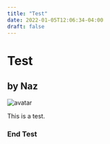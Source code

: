 ```yaml
---
title: "Test"
date: 2022-01-05T12:06:34-04:00
draft: false
---
```


# Test

## by Naz

![avatar](https://avatars.githubusercontent.com/u/81646930)

This is a test.

### End Test

